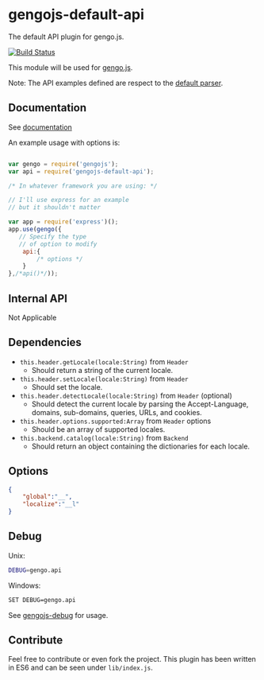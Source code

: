 # gengojs-default-api

The default API plugin for gengo.js.

[![Build Status](https://travis-ci.org/gengojs/plugin-api.svg?branch=master)](https://travis-ci.org/gengojs/plugin-api)

This module will be used for [gengo.js](https://github.com/gengojs/gengojs).

Note: The API examples defined are respect to the [default parser](https://github.com/gengojs/plugin-parser).

## Documentation

See [documentation](https://gengojs.github.io/plugin-api)


An example usage with options is:

```javascript

var gengo = require('gengojs');
var api = require('gengojs-default-api');

/* In whatever framework you are using: */

// I'll use express for an example
// but it shouldn't matter

var app = require('express')();
app.use(gengo({
   // Specify the type
   // of option to modify
	api:{
		/* options */
	}
},/*api()*/));
```

## Internal API

Not Applicable

## Dependencies

* `this.header.getLocale(locale:String)` from `Header`
	* Should return a string of the current locale.
* `this.header.setLocale(locale:String)` from `Header`
	* Should set the locale.
* `this.header.detectLocale(locale:String)` from `Header` (optional)
	* Should detect the current locale by parsing the 
	Accept-Language, domains, sub-domains, queries, URLs, and cookies.
* `this.header.options.supported:Array` from `Header` options
	* Should be an array of supported locales.
* `this.backend.catalog(locale:String)` from `Backend`
	* Should return an object containing the dictionaries for each locale.

## Options

```json
{
	"global":"__",
	"localize":"__l"
}
```

## Debug

Unix:

```bash
DEBUG=gengo.api
```
Windows:

```bash
SET DEBUG=gengo.api
```

See [gengojs-debug](https://github.com/gengojs/gengojs-debug) for usage.

## Contribute

Feel free to contribute or even fork the project. This plugin has been
written in ES6 and can be seen under `lib/index.js`.
